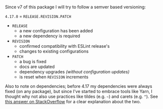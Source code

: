 Since v7 of this package I will try to follow a semver based versioning:

`4.17.0` = `RELEASE.REVISION.PATCH`

* `RELEASE`
  - a new configuration has been added
  - a new dependency is required
* `REVISION`
  - confirmed compatibility with ESLint release's
  - changes to existing configurations
* `PATCH`
  - a bug is fixed
  - docs are updated
  - dependency upgrades _(without configuration updates)_
  - is reset when `REVISION` increments

Also to note on dependencies; before 4.17 my dependencies were always fixed (on any package), but since I've started to embrace tools like Yarn, I thought why not also use practices like tildes (e.g. `~`) and carets (e.g. `^`). See [this answer on StackOverflow](https://stackoverflow.com/a/22345808/1518408) for a clear explanation about the two.
